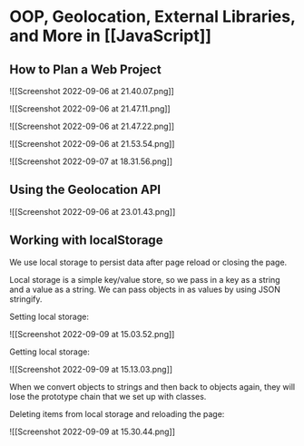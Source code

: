 # OOP, Geolocation, External Libraries, and More in [[JavaScript]]
## How to Plan a Web Project
![[Screenshot 2022-09-06 at 21.40.07.png]]

![[Screenshot 2022-09-06 at 21.47.11.png]]

![[Screenshot 2022-09-06 at 21.47.22.png]]

![[Screenshot 2022-09-06 at 21.53.54.png]]

![[Screenshot 2022-09-07 at 18.31.56.png]]


## Using the Geolocation API
![[Screenshot 2022-09-06 at 23.01.43.png]]


## Working with localStorage
We use local storage to persist data after page reload or closing the page.

Local storage is a simple key/value store, so we pass in a key as a string and a value as a string. We can pass objects in as values by using JSON stringify.

Setting local storage: 

![[Screenshot 2022-09-09 at 15.03.52.png]]

Getting local storage:

![[Screenshot 2022-09-09 at 15.13.03.png]]

When we convert objects to strings and then back to objects again, they will lose the prototype chain that we set up with classes. 

Deleting items from local storage and reloading the page:

![[Screenshot 2022-09-09 at 15.30.44.png]]

